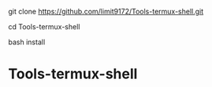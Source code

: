 git clone https://github.com/limit9172/Tools-termux-shell.git

cd Tools-termux-shell

bash install



# Tools-termux-shell
